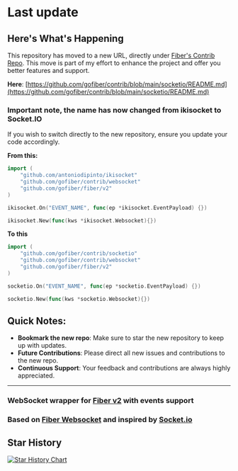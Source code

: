 # Last update
## Here's What's Happening

This repository has moved to a new URL, directly under [Fiber's Contrib Repo](https://github.com/gofiber/contrib/). 
This move is part of my effort to enhance the project and offer you better features and support.

**Here**: [https://github.com/gofiber/contrib/blob/main/socketio/README.md](https://github.com/gofiber/contrib/blob/main/socketio/README.md)

### Important note, the name has now changed from ikisocket to Socket.IO

If you wish to switch directly to the new repository, ensure you update your code accordingly.

**From this:**

```go
import (
    "github.com/antoniodipinto/ikisocket"
    "github.com/gofiber/contrib/websocket"
    "github.com/gofiber/fiber/v2"
)

ikisocket.On("EVENT_NAME", func(ep *ikisocket.EventPayload) {})

ikisocket.New(func(kws *ikisocket.Websocket){})
```

**To this**
```go
import (
    "github.com/gofiber/contrib/socketio"
    "github.com/gofiber/contrib/websocket"
    "github.com/gofiber/fiber/v2"
)

socketio.On("EVENT_NAME", func(ep *socketio.EventPayload) {})

socketio.New(func(kws *socketio.Websocket){})
```
## Quick Notes:

- **Bookmark the new repo**: Make sure to star the new repository to keep up with updates.
- **Future Contributions**: Please direct all new issues and contributions to the new repo.
- **Continuous Support**: Your feedback and contributions are always highly appreciated.

---


### WebSocket wrapper for [Fiber v2](https://github.com/gofiber/fiber) with events support
### Based on [Fiber Websocket](https://github.com/gofiber/websocket) and inspired by [Socket.io](https://github.com/socketio/socket.io)

## Star History
[![Star History Chart](https://api.star-history.com/svg?repos=antoniodipinto/ikisocket&type=Date)](https://star-history.com/#antoniodipinto/ikisocket&Date)


